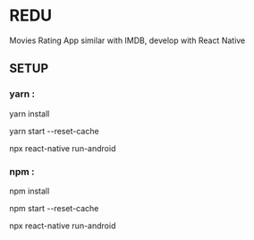 REDU
=================================

Movies Rating App similar with IMDB, develop with React Native

## SETUP

### yarn :
yarn install

yarn start --reset-cache

npx react-native run-android

### npm :
npm install

npm start --reset-cache

npx react-native run-android

